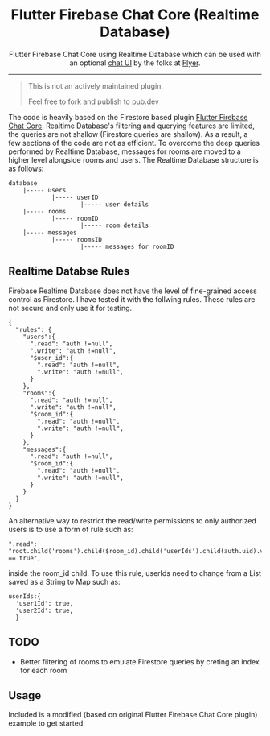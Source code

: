 <h1 align="center">Flutter Firebase Chat Core (Realtime Database)</h1>

<p align="center">
  Flutter Firebase Chat Core using Realtime Database which can be used with an optional <a href="https://pub.dev/packages/flutter_chat_ui">chat UI</a> by the folks at <a href="https://flyer.chat/">Flyer</a>.
</p>

<hr>

> This is not an actively maintained plugin.
> 
> Feel free to fork and publish to pub.dev

The code is heavily based on the Firestore based plugin <a href="https://github.com/flyerhq/flutter_firebase_chat_core">Flutter Firebase Chat Core</a>. Realtime Database's filtering and querying features are limited, the queries are not shallow (Firestore queries are shallow). As a result, a few sections of the code are not as efficient. To overcome the deep queries performed by Realtime Database, messages for rooms are moved to a higher level alongside rooms and users. The Realtime Database structure is as follows:

```
database
    |----- users
            |----- userID
                    |----- user details
    |----- rooms
            |----- roomID
                    |----- room details
    |----- messages
            |----- roomsID
                    |----- messages for roomID
```

## Realtime Databse Rules
Firebase Realtime Database does not have the level of fine-grained access control as Firestore. I have tested it with the follwing rules. These rules are not secure and only use it for testing.
```
{
  "rules": {
    "users":{
      ".read": "auth !=null",
      ".write": "auth !=null",
      "$user_id":{
        ".read": "auth !=null",
        ".write": "auth !=null",
      }
    },
    "rooms":{
      ".read": "auth !=null",
      ".write": "auth !=null",
      "$room_id":{
        ".read": "auth !=null",
        ".write": "auth !=null",
      }
    },
    "messages":{
      ".read": "auth !=null",
      "$room_id":{
        ".read": "auth !=null",
        ".write": "auth !=null",
      }
    }
  }
}
```
An alternative way to restrict the read/write permissions to only authorized users is to use a form of rule such as:
```
".read": "root.child('rooms').child($room_id).child('userIds').child(auth.uid).val() == true",
```
inside the room_id child. To use this rule, userIds need to change from a List saved as a String to Map such as:
```
userIds:{
  'user1Id': true,
  'user2Id': true,
  }
```


## TODO

* Better filtering of rooms to emulate Firestore queries by creting an index for each room

## Usage

Included is a modified (based on original Flutter Firebase Chat Core plugin) example to get started.
